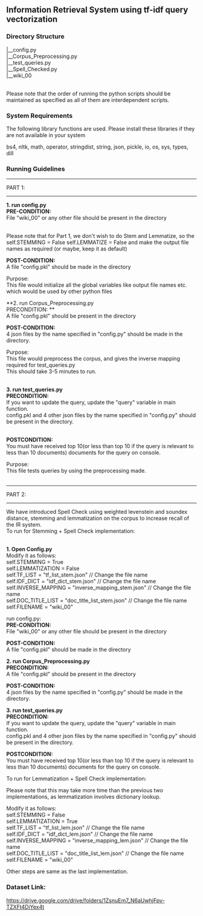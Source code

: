 ## Information Retrieval System using tf-idf query vectorization

### Directory Structure

|__config.py<br />
|__Corpus_Preprocessing.py<br />
|__test_queries.py<br />
|__Spell_Checked.py<br />
|__wiki_00<br /><br />

Please note that the order of running the python scripts should be maintained as specified as all of them are interdependent scripts. 

### System Requirements 

The following library functions are used. Please install these libraries if they are not available in your system 

bs4, nltk, math, operator, stringdist, string, json, pickle, io, os, sys, types, dill

### Running Guidelines

***********************************************************
PART 1:
***********************************************************

**1. run config.py** <br />
**PRE-CONDITION:**<br />
File "wiki_00" or any other file should be present in the directory<br /><br />

Please note that for Part 1, we don't wish to do Stem and Lemmatize, so the
self.STEMMING = False
self.LEMMATIZE = False
and make the output file names as required (or maybe, keep it as default)<br />

**POST-CONDITION:**<br />
A file "config.pkl" should be made in the directory<br />

Purpose:<br />
This file would initialize all the global variables like output file names etc. which would be used by other python files<br />


**2. run Corpus_Preprocessing.py<br />
PRECONDITION: **<br />
A file "config.pkl" should be present in the directory<br />

**POST-CONDITION:**<br />
4 json files by the name specified in "config.py" should be made in the directory. <br />

Purpose: <br />
This file would preprocess the corpus, and gives the inverse mapping required for test_queries.py <br />
This should take 3-5 minutes to run. <br /><br />


**3. run test_queries.py**<br />
**PRECONDITION:**<br />
If you want to update the query, update the "query" variable in main function. <br />
config.pkl and 4 other json files by the name specified in "config.py" should be present in the directory.<br /><br /> 

**POSTCONDITION:**<br />
You must have received top 10(or less than top 10 if the query is relevant to less than 10 documents) documents for the query on console. <br />

Purpose: <br />
This file tests queries by using the preprocessing made. <br /><br />


***********************************************************
PART 2:
***********************************************************

We have introduced Spell Check using weighted levenstein and soundex distance, stemming and lemmatization on the corpus to increase recall of the IR system. <br />
To run for Stemming + Spell Check implementation: <br /><br />

**1. Open Config.py**<br />
Modify it as follows:<br />
        self.STEMMING = True<br />
        self.LEMMATIZATION = False<br />
        self.TF_LIST = "tf_list_stem.json" // Change the file name<br />
        self.IDF_DICT  = "idf_dict_stem.json" // Change the file name<br />
        self.INVERSE_MAPPING = "inverse_mapping_stem.json" // Change the file name<br />
        self.DOC_TITLE_LIST = "doc_title_list_stem.json"  // Change the file name<br />
        self.FILENAME = "wiki_00"<br />

run config.py:<br />
**PRE-CONDITION:**<br />
File "wiki_00" or any other file should be present in the directory<br />

**POST-CONDITION:**<br />
A file "config.pkl" should be made in the directory<br />

**2. run Corpus_Preprocessing.py**<br />
**PRECONDITION:** <br />
A file "config.pkl" should be present in the directory<br />

**POST-CONDITION:**<br />
4 json files by the name specified in "config.py" should be made in the directory. <br />


**3. run test_queries.py**<br />
**PRECONDITION:**<br />
If you want to update the query, update the "query" variable in main function. <br />
config.pkl and 4 other json files by the name specified in "config.py" should be present in the directory. <br />

**POSTCONDITION:**<br />
You must have received top 10(or less than top 10 if the query is relevant to less than 10 documents) documents for the query on console. <br />



To run for Lemmatization + Spell Check implementation: <br />

Please note that this may take more time than the previous two implementations, as lemmatization involves dictionary lookup.<br /> 

Modify it as follows:<br />
        self.STEMMING = False<br />
        self.LEMMATIZATION = True<br />
        self.TF_LIST = "tf_list_lem.json" // Change the file name<br />
        self.IDF_DICT  = "idf_dict_lem.json" // Change the file name<br />
        self.INVERSE_MAPPING = "inverse_mapping_lem.json" // Change the file name<br />
        self.DOC_TITLE_LIST = "doc_title_list_lem.json"  // Change the file name<br />
        self.FILENAME = "wiki_00"<br />

Other steps are same as the last implementation. <br />


### Dataset Link:<br />

https://drive.google.com/drive/folders/1ZsnuEm7_N6aUwhjFpv-TZXFt4DiYex4t
